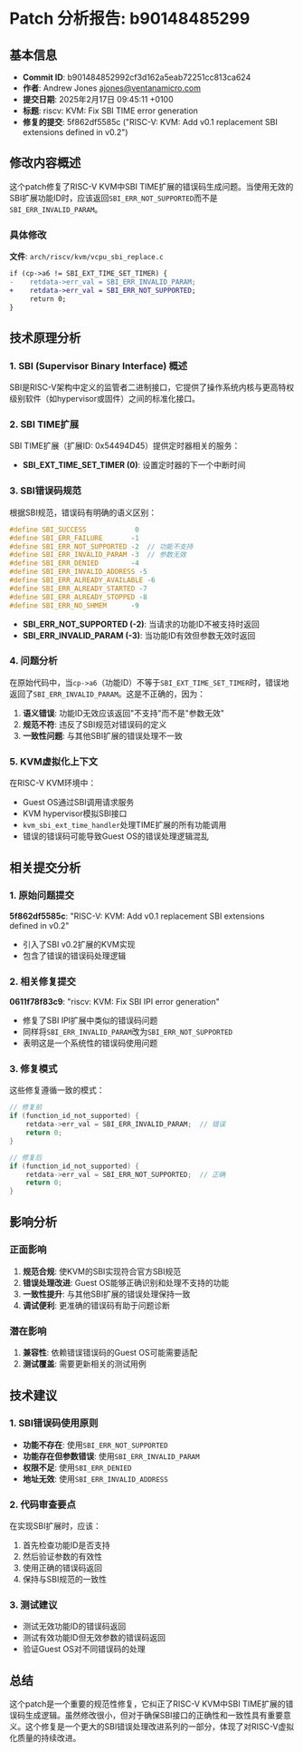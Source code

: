 # Patch 分析报告: b90148485299

## 基本信息

- **Commit ID**: b901484852992cf3d162a5eab72251cc813ca624
- **作者**: Andrew Jones <ajones@ventanamicro.com>
- **提交日期**: 2025年2月17日 09:45:11 +0100
- **标题**: riscv: KVM: Fix SBI TIME error generation
- **修复的提交**: 5f862df5585c ("RISC-V: KVM: Add v0.1 replacement SBI extensions defined in v0.2")

## 修改内容概述

这个patch修复了RISC-V KVM中SBI TIME扩展的错误码生成问题。当使用无效的SBI扩展功能ID时，应该返回`SBI_ERR_NOT_SUPPORTED`而不是`SBI_ERR_INVALID_PARAM`。

### 具体修改

**文件**: `arch/riscv/kvm/vcpu_sbi_replace.c`

```diff
if (cp->a6 != SBI_EXT_TIME_SET_TIMER) {
-    retdata->err_val = SBI_ERR_INVALID_PARAM;
+    retdata->err_val = SBI_ERR_NOT_SUPPORTED;
     return 0;
}
```

## 技术原理分析

### 1. SBI (Supervisor Binary Interface) 概述

SBI是RISC-V架构中定义的监管者二进制接口，它提供了操作系统内核与更高特权级别软件（如hypervisor或固件）之间的标准化接口。

### 2. SBI TIME扩展

SBI TIME扩展（扩展ID: 0x54494D45）提供定时器相关的服务：
- **SBI_EXT_TIME_SET_TIMER (0)**: 设置定时器的下一个中断时间

### 3. SBI错误码规范

根据SBI规范，错误码有明确的语义区别：

```c
#define SBI_SUCCESS            0
#define SBI_ERR_FAILURE       -1
#define SBI_ERR_NOT_SUPPORTED -2  // 功能不支持
#define SBI_ERR_INVALID_PARAM -3  // 参数无效
#define SBI_ERR_DENIED        -4
#define SBI_ERR_INVALID_ADDRESS -5
#define SBI_ERR_ALREADY_AVAILABLE -6
#define SBI_ERR_ALREADY_STARTED -7
#define SBI_ERR_ALREADY_STOPPED -8
#define SBI_ERR_NO_SHMEM      -9
```

- **SBI_ERR_NOT_SUPPORTED (-2)**: 当请求的功能ID不被支持时返回
- **SBI_ERR_INVALID_PARAM (-3)**: 当功能ID有效但参数无效时返回

### 4. 问题分析

在原始代码中，当`cp->a6`（功能ID）不等于`SBI_EXT_TIME_SET_TIMER`时，错误地返回了`SBI_ERR_INVALID_PARAM`。这是不正确的，因为：

1. **语义错误**: 功能ID无效应该返回"不支持"而不是"参数无效"
2. **规范不符**: 违反了SBI规范对错误码的定义
3. **一致性问题**: 与其他SBI扩展的错误处理不一致

### 5. KVM虚拟化上下文

在RISC-V KVM环境中：
- Guest OS通过SBI调用请求服务
- KVM hypervisor模拟SBI接口
- `kvm_sbi_ext_time_handler`处理TIME扩展的所有功能调用
- 错误的错误码可能导致Guest OS的错误处理逻辑混乱

## 相关提交分析

### 1. 原始问题提交

**5f862df5585c**: "RISC-V: KVM: Add v0.1 replacement SBI extensions defined in v0.2"
- 引入了SBI v0.2扩展的KVM实现
- 包含了错误的错误码处理逻辑

### 2. 相关修复提交

**0611f78f83c9**: "riscv: KVM: Fix SBI IPI error generation"
- 修复了SBI IPI扩展中类似的错误码问题
- 同样将`SBI_ERR_INVALID_PARAM`改为`SBI_ERR_NOT_SUPPORTED`
- 表明这是一个系统性的错误码使用问题

### 3. 修复模式

这些修复遵循一致的模式：
```c
// 修复前
if (function_id_not_supported) {
    retdata->err_val = SBI_ERR_INVALID_PARAM;  // 错误
    return 0;
}

// 修复后  
if (function_id_not_supported) {
    retdata->err_val = SBI_ERR_NOT_SUPPORTED;  // 正确
    return 0;
}
```

## 影响分析

### 正面影响

1. **规范合规**: 使KVM的SBI实现符合官方SBI规范
2. **错误处理改进**: Guest OS能够正确识别和处理不支持的功能
3. **一致性提升**: 与其他SBI扩展的错误处理保持一致
4. **调试便利**: 更准确的错误码有助于问题诊断

### 潜在影响

1. **兼容性**: 依赖错误错误码的Guest OS可能需要适配
2. **测试覆盖**: 需要更新相关的测试用例

## 技术建议

### 1. SBI错误码使用原则

- **功能不存在**: 使用`SBI_ERR_NOT_SUPPORTED`
- **功能存在但参数错误**: 使用`SBI_ERR_INVALID_PARAM`
- **权限不足**: 使用`SBI_ERR_DENIED`
- **地址无效**: 使用`SBI_ERR_INVALID_ADDRESS`

### 2. 代码审查要点

在实现SBI扩展时，应该：
1. 首先检查功能ID是否支持
2. 然后验证参数的有效性
3. 使用正确的错误码返回
4. 保持与SBI规范的一致性

### 3. 测试建议

- 测试无效功能ID的错误码返回
- 测试有效功能ID但无效参数的错误码返回
- 验证Guest OS对不同错误码的处理

## 总结

这个patch是一个重要的规范性修复，它纠正了RISC-V KVM中SBI TIME扩展的错误码生成逻辑。虽然修改很小，但对于确保SBI接口的正确性和一致性具有重要意义。这个修复是一个更大的SBI错误处理改进系列的一部分，体现了对RISC-V虚拟化质量的持续改进。